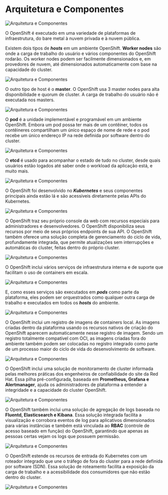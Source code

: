 
# Arquitetura e Componentes

![Arquitetura e Componentes](../images/arqui-comp.png)

O OpenShift é executado em uma variedade de plataformas de infraestrutura, do bare metal à nuvem privada e à nuvem pública.

Existem dois tipos de ***hosts*** em um ambiente OpenShift. **Worker nodes** são onde a carga de trabalho do usuário e vários componentes do OpenShift rodarão. Os worker nodes podem ser facilmente dimensionados e, em provedores de nuvem, até dimensionados automaticamente com base na capacidade do cluster.

![Arquitetura e Componentes](resources/images/1.png)

O outro tipo de host é o **master**. O OpenShift usa 3 master nodes para alta disponibilidade e quorum de cluster. A carga de trabalho do usuário não é executada nos masters.

![Arquitetura e Componentes](resources/images/2.png)

O **pod** é a unidade implementável e programável em um ambiente OpenShift. Embora um pod possa ter mais de um contêiner, todos os contêineres compartilham um único espaço de nome de rede e o pod recebe um único endereço IP na rede definida por software dentro do cluster.

![Arquitetura e Componentes](resources/images/4.png)

O **etcd** é usado para acompanhar o estado de tudo no cluster, desde quais usuários estão logados até saber onde o workload da aplicação está, e muito mais.

![Arquitetura e Componentes](resources/images/5.png)

O OpenShift foi desenvolvido no ***Kubernetes*** e seus componentes principais ainda estão lá e são acessíveis diretamente pelas APIs do Kubernetes.

![Arquitetura e Componentes](resources/images/6.png)

O OpenShift traz seu próprio console da web com recursos especiais para administradores e desenvolvedores. O OpenShift disponibiliza seus recursos por meio de seus próprios endpoints de sua API. O OpenShift também oferece uma solução completa de gerenciamento do ciclo de vida, profundamente integrada, que permite atualizações sem interrupções e automáticas do cluster, feitas dentro do próprio cluster.

![Arquitetura e Componentes](resources/images/7.png)

O OpenShift inclui vários serviços de infraestrutura interna e de suporte que facilitam o uso de containers em escala.

![Arquitetura e Componentes](resources/images/8.png)

E, como esses serviços são executados em ***pods*** como parte da plataforma, eles podem ser orquestrados como qualquer outra carga de trabalho e executados em todos os ***hosts*** do ambiente.

![Arquitetura e Componentes](resources/images/9.png)

O OpenShift inclui um registro de imagens de containers local. As imagens criadas dentro da plataforma usando os recursos nativos de criação do OpenShift aparecem automaticamente nesse registro de imagem. Sendo um registro totalmente compatível com OCI, as imagens criadas fora do ambiente também podem ser colocadas no registro integrado como parte de um processo maior do ciclo de vida do desenvolvimento de software.

![Arquitetura e Componentes](resources/images/10.png)

O OpenShift inclui uma solução de monitoramento de cluster informada pelas melhores práticas dos engenheiros de confiabilidade do site da Red Hat. Essa pilha pré-configurada, baseada em **Prometheus, Grafana e Alertmanager**, ajuda os administradores de plataforma a entender a integridade e a capacidade do cluster OpenShift.

![Arquitetura e Componentes](resources/images/11.png)

O OpenShift também inclui uma solução de agregação de logs baseada no **Fluentd, Elasticsearch e Kibana**. Essa solução integrada facilita a visualização e corrobora eventos de log para aplicativos dimensionados para várias instâncias e também está vinculada ao **RBAC** (controle de acesso baseado em função) do OpenShift, garantindo que apenas as pessoas certas vejam os logs que possuem permissão.

![Arquitetura e Componentes](resources/images/12.png)

O OpenShift estende os recursos de entrada do Kubernetes com um roteador integrado que une o tráfego de fora do cluster para a rede definida por software (SDN). Essa solução de roteamento facilita a exposição da carga de trabalho e a acessibilidade dos consumidores que não estão dentro do cluster.

![Arquitetura e Componentes](resources/images/13.png)
